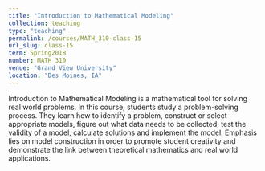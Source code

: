 ```yaml
---
title: "Introduction to Mathematical Modeling"
collection: teaching
type: "teaching"
permalink: /courses/MATH_310-class-15
url_slug: class-15
term: Spring2018
number: MATH 310
venue: "Grand View University"
location: "Des Moines, IA"
---
```


Introduction to Mathematical Modeling is a mathematical tool for solving real world problems. In this course, students study a problem-solving process. They learn how to identify a problem, construct or select appropriate models, figure out what data needs to be collected, test the validity of a model, calculate solutions and implement the model. Emphasis lies on model construction in order to promote student creativity and demonstrate the link between theoretical mathematics and real world applications.
